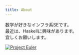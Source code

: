 ```yaml
---
title: About
---
```

<article>

数学が好きなインフラ系SEです。  
最近は、Haskellに興味があります。  
宜しくお願いします。  

[![Project Euler](http://projecteuler.net/profile/IMOKURI.png)](http://projecteuler.net/)

</article>

